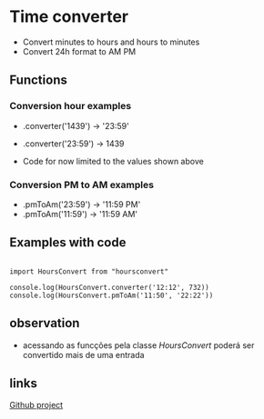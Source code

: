 # Time converter

- Convert minutes to hours and hours to minutes
- Convert 24h format to AM PM

## Functions

### Conversion hour examples


- .converter('1439') -> '23:59'
- .converter('23:59') -> 1439

- Code for now limited to the values shown above

### Conversion PM to AM examples

- .pmToAm('23:59') -> '11:59 PM'
- .pmToAm('11:59') -> '11:59 AM'

## Examples with code

```

import HoursConvert from "hoursconvert"

console.log(HoursConvert.converter('12:12', 732))
console.log(HoursConvert.pmToAm('11:50', '22:22'))

```

## observation

- acessando as funcções pela classe *HoursConvert* poderá ser convertido mais de uma entrada

## links

[Github project](https://github.com/WesleyCrist/HoursConvert)